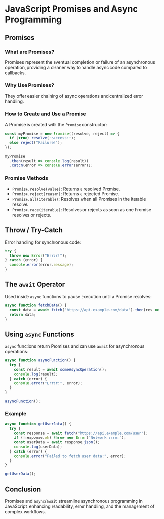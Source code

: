 # JavaScript Promises and Async Programming

## Promises

### What are Promises?
Promises represent the eventual completion or failure of an asynchronous operation, providing a cleaner way to handle async code compared to callbacks.

### Why Use Promises?
They offer easier chaining of async operations and centralized error handling.

### How to Create and Use a Promise
A Promise is created with the `Promise` constructor:
```javascript
const myPromise = new Promise((resolve, reject) => {
  if (true) resolve("Success!");
  else reject("Failure!");
});

myPromise
  .then(result => console.log(result))
  .catch(error => console.error(error));
```

### Promise Methods
- `Promise.resolve(value)`: Returns a resolved Promise.
- `Promise.reject(reason)`: Returns a rejected Promise.
- `Promise.all(iterable)`: Resolves when all Promises in the iterable resolve.
- `Promise.race(iterable)`: Resolves or rejects as soon as one Promise resolves or rejects.

## Throw / Try-Catch
Error handling for synchronous code:
```javascript
try {
  throw new Error("Error!");
} catch (error) {
  console.error(error.message);
}
```

## The `await` Operator
Used inside `async` functions to pause execution until a Promise resolves:
```javascript
async function fetchData() {
  const data = await fetch("https://api.example.com/data").then(res => res.json());
  return data;
}
```

## Using `async` Functions
`async` functions return Promises and can use `await` for asynchronous operations:
```javascript
async function asyncFunction() {
  try {
    const result = await someAsyncOperation();
    console.log(result);
  } catch (error) {
    console.error("Error:", error);
  }
}

asyncFunction();
```

### Example
```javascript
async function getUserData() {
  try {
    const response = await fetch("https://api.example.com/user");
    if (!response.ok) throw new Error("Network error");
    const userData = await response.json();
    console.log(userData);
  } catch (error) {
    console.error("Failed to fetch user data:", error);
  }
}

getUserData();
```

## Conclusion
Promises and `async`/`await` streamline asynchronous programming in JavaScript, enhancing readability, error handling, and the management of complex workflows.